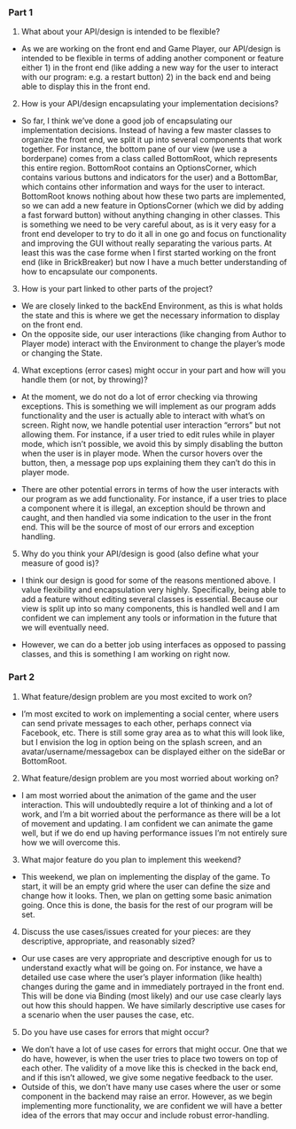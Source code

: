 ### Part 1
1. What about your API/design is intended to be flexible?

* As we are working on the front end and Game Player, our API/design is intended to be flexible in terms of adding another component or feature either 1) in the front end (like adding a new way for the user to interact with our program: e.g. a restart button) 2) in the back end and being able to display this in the front end. 



2. How is your API/design encapsulating your implementation decisions?

* So far, I think we’ve done a good job of encapsulating our implementation decisions. Instead of having a few master classes to organize the front end, we split it up into several components that work together. For instance, the bottom pane of our view (we use a borderpane) comes from a class called BottomRoot, which represents this entire region. BottomRoot contains an OptionsCorner, which contains various buttons and indicators for the user) and a BottomBar, which contains other information and ways for the user to interact. BottomRoot knows nothing about how these two parts are implemented, so we can add a new feature in OptionsCorner (which we did by adding a fast forward button) without anything changing in other classes. 
This is something we need to be very careful about, as is it very easy for a front end developer to try to do it all in one go and focus on functionality and improving the GUI without really separating the various parts. At least this was the case forme when I first started working on the front end (like in BrickBreaker) but now I have a much better understanding of how to encapsulate our components.

3. How is your part linked to other parts of the project?

* We are closely linked to the backEnd Environment, as this is what holds the state and this is where we get the necessary information to display on the front end.
* On the opposite side, our user interactions (like changing from Author to Player mode) interact with the Environment to change the player’s mode or changing the State. 


4. What exceptions (error cases) might occur in your part and how will you handle them (or not, by throwing)?

* At the moment, we do not do a lot of error checking via throwing exceptions. This is something we will implement as our program adds functionality and the user is actually able to interact with what’s on screen. Right now, we handle potential user interaction “errors” but not allowing them. For instance, if a user tried to edit rules while in player mode, which isn’t possible, we avoid this by simply disabling the button when the user is in player mode. When the cursor hovers over the button, then, a message pop ups explaining them they can’t do this in player mode.

* There are other potential errors in terms of how the user interacts with our program as we add functionality. For instance, if a user tries to place a component where it is illegal, an exception should be thrown and caught, and then handled via some indication to the user in the front end. This will be the source of most of our errors and exception handling.

5. Why do you think your API/design is good (also define what your measure of good is)?

* I think our design is good for some of the reasons mentioned above. I value flexibility and encapsulation very highly. Specifically, being able to add a feature without editing several classes is essential. Because our view is split up into so many components, this is handled well and I am confident we can implement any tools or information in the future that we will eventually need.

* However, we can do a better job using interfaces as opposed to passing classes, and this is something I am working on right now.


### Part 2

1. What feature/design problem are you most excited to work on?

* I’m most excited to work on implementing a social center, where users can send private messages to each other, perhaps connect via Facebook, etc. There is still some gray area as to what this will look like, but I envision the log in option being on the splash screen, and an avatar/username/messagebox can be displayed either on the sideBar or BottomRoot.

2. What feature/design problem are you most worried about working on?

* I am most worried about the animation of the game and the user interaction. This will undoubtedly require a lot of thinking and a lot of work, and I’m a bit worried about the performance as there will be a lot of movement and updating. I am confident we can animate the game well, but if we do end up having performance issues I’m not entirely sure how we will overcome this.


3. What major feature do you plan to implement this weekend?

* This weekend, we plan on implementing the display of the game. To start, it will be an empty grid where the user can define the size and change how it looks. Then, we plan on getting some basic animation going. Once this is done, the basis for the rest of our program will be set.

4. Discuss the use cases/issues created for your pieces: are they descriptive, appropriate, and reasonably sized?

* Our use cases are very appropriate and descriptive enough for us to understand exactly what will be going on. For instance, we have a detailed use case where the user’s player information (like health) changes during the game and in immediately portrayed in the front end. This will be done via Binding (most likely) and our use case clearly lays out how this should happen. We have similarly descriptive use cases for a scenario when the user pauses the case, etc.

5. Do you have use cases for errors that might occur?

* We don’t have a lot of use cases for errors that might occur. One that we do have, however, is when the user tries to place two towers on top of each other. The validity of a move like this is checked in the back end, and if this isn’t allowed, we give some negative feedback to the user.
* Outside of this, we don’t have many use cases where the user or some component in the backend may raise an error. However, as we begin implementing more functionality, we are confident we will have a better idea of the errors that may occur and include robust error-handling.
